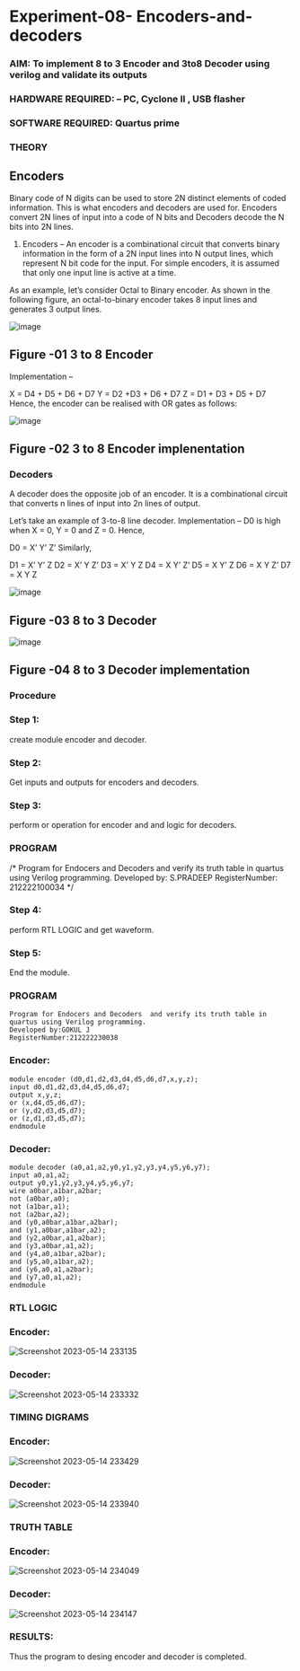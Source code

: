 # Experiment-08- Encoders-and-decoders 
### AIM: To implement 8 to 3 Encoder and  3to8 Decoder using verilog and validate its outputs
### HARDWARE REQUIRED:  – PC, Cyclone II , USB flasher
### SOFTWARE REQUIRED:   Quartus prime
### THEORY 

## Encoders
Binary code of N digits can be used to store 2N distinct elements of coded information. This is what encoders and decoders are used for. Encoders convert 2N lines of input into a code of N bits and Decoders decode the N bits into 2N lines.

1. Encoders –
An encoder is a combinational circuit that converts binary information in the form of a 2N input lines into N output lines, which represent N bit code for the input. For simple encoders, it is assumed that only one input line is active at a time.

As an example, let’s consider Octal to Binary encoder. As shown in the following figure, an octal-to-binary encoder takes 8 input lines and generates 3 output lines.

![image](https://user-images.githubusercontent.com/36288975/171543588-bc0746df-a173-4b35-989e-5fb7d385fe8a.png)
## Figure -01 3 to 8 Encoder 


Implementation –

X = D4 + D5 + D6 + D7
Y = D2 +D3 + D6 + D7
Z = D1 + D3 + D5 + D7 
Hence, the encoder can be realised with OR gates as follows:


![image](https://user-images.githubusercontent.com/36288975/171543740-68403b82-aa93-4c98-9343-f32b14885a2e.png)
## Figure -02 3 to 8 Encoder implenentation 

 ### Decoders 
A decoder does the opposite job of an encoder. It is a combinational circuit that converts n lines of input into 2n lines of output.

Let’s take an example of 3-to-8 line decoder.
Implementation –
D0 is high when X = 0, Y = 0 and Z = 0. Hence,

D0 = X’ Y’ Z’ 
Similarly,

D1 = X’ Y’ Z
D2 = X’ Y Z’
D3 = X’ Y Z
D4 = X Y’ Z’
D5 = X Y’ Z
D6 = X Y Z’
D7 = X Y Z 


![image](https://user-images.githubusercontent.com/36288975/171543978-ee2d0671-2846-40a1-8705-507fd6287a49.png)
## Figure -03 8 to 3 Decoder 



![image](https://user-images.githubusercontent.com/36288975/171543866-5a6eace6-8683-49d7-9c4f-a7cb30ec3035.png)
## Figure -04 8 to 3 Decoder implementation 

### Procedure
### Step 1: 
create module encoder and decoder.

### Step 2: 
Get inputs and outputs for encoders and decoders.

### Step 3: 
perform or operation for encoder and and logic for decoders.

### PROGRAM 
/*
Program for Endocers and Decoders  and verify its truth table in quartus using Verilog programming.
Developed by: S.PRADEEP
RegisterNumber: 212222100034 
*/

### Step 4: 
perform RTL LOGIC and get waveform.

### Step 5: 
End the module.



### PROGRAM 
```
Program for Endocers and Decoders  and verify its truth table in quartus using Verilog programming.
Developed by:GOKUL J 
RegisterNumber:212222230038 
```
### Encoder:
```
module encoder (d0,d1,d2,d3,d4,d5,d6,d7,x,y,z);
input d0,d1,d2,d3,d4,d5,d6,d7;
output x,y,z;
or (x,d4,d5,d6,d7);
or (y,d2,d3,d5,d7);
or (z,d1,d3,d5,d7);
endmodule
```

### Decoder:
```
module decoder (a0,a1,a2,y0,y1,y2,y3,y4,y5,y6,y7);
input a0,a1,a2;
output y0,y1,y2,y3,y4,y5,y6,y7;
wire a0bar,a1bar,a2bar;
not (a0bar,a0);
not (a1bar,a1);
not (a2bar,a2);
and (y0,a0bar,a1bar,a2bar);
and (y1,a0bar,a1bar,a2);
and (y2,a0bar,a1,a2bar);
and (y3,a0bar,a1,a2);
and (y4,a0,a1bar,a2bar);
and (y5,a0,a1bar,a2);
and (y6,a0,a1,a2bar);
and (y7,a0,a1,a2);
endmodule
```

### RTL LOGIC  
### Encoder:
![Screenshot 2023-05-14 233135](https://github.com/Gokul0117/Experiment-08-Encoders-and-decoders-/assets/121165938/4ea06922-da7c-499e-a13d-26852ed340f7)






### Decoder:
![Screenshot 2023-05-14 233332](https://github.com/Gokul0117/Experiment-08-Encoders-and-decoders-/assets/121165938/aa2851d3-e96f-439a-892c-e7bb68997655)


### TIMING DIGRAMS  
### Encoder:
![Screenshot 2023-05-14 233429](https://github.com/Gokul0117/Experiment-08-Encoders-and-decoders-/assets/121165938/bfa453b2-109a-4e6c-b948-b9cff99d9aea)




### Decoder:
![Screenshot 2023-05-14 233940](https://github.com/Gokul0117/Experiment-08-Encoders-and-decoders-/assets/121165938/a59867e7-2a92-4861-93ff-430f480a372c)

### TRUTH TABLE 
### Encoder:
![Screenshot 2023-05-14 234049](https://github.com/Gokul0117/Experiment-08-Encoders-and-decoders-/assets/121165938/23381e88-0ae5-459c-9b2f-e569e3aa7824)
### Decoder:
![Screenshot 2023-05-14 234147](https://github.com/Gokul0117/Experiment-08-Encoders-and-decoders-/assets/121165938/73bcd837-1c0c-4eb6-9347-b4f328cfe68d)






### RESULTS:
Thus the program to desing encoder and decoder is completed.
